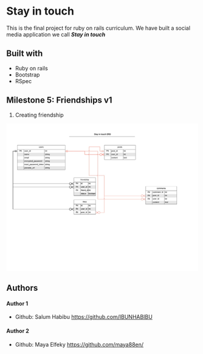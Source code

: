 # Stay in touch
This is the final project for ruby on rails curriculum.
We  have built a social media application we call ***Stay in touch*** 

## Built with 
* Ruby on rails
* Bootstrap
* RSpec

## Milestone 5: Friendships v1
1. Creating friendship 

![screenshot](https://github.com/IBUNHABIBU/ror-social-scaffold/blob/Milestone-1/docs/ERD.jpeg)

## Authors
#### Author 1
* Github: Salum Habibu https://github.com/IBUNHABIBU 

#### Author 2 
* Github: Maya Elfeky https://github.com/maya88en/